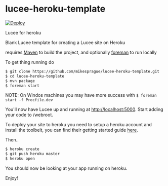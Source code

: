 lucee-heroku-template
============

[![Deploy](https://www.herokucdn.com/deploy/button.png)](https://heroku.com/deploy)

Lucee for heroku

Blank Lucee template for creating a Lucee site on Heroku

requires [Maven](http://maven.apache.org/) to build the project, and optionally [foreman](https://github.com/ddollar/foreman) to run locally

To get thing running do

```bash
$ git clone https://github.com/mikesprague/lucee-heroku-template.git
$ cd lucee-heroku-template
$ mvn package
$ foreman start
```

NOTE: On Windos machines you may have more success with ```$ foreman start -f Procfile.dev```

You'll now have Lucee up and running at [http://localhost:5000](http://localhost:5000).
Start adding your code to /webroot.

To deploy your site to heroku you need to setup a heroku account and install the toolbelt,
you can find their getting started guide [here](https://devcenter.heroku.com/articles/quickstart).

Then..
```bash
$ heroku create
$ git push heroku master
$ heroku open
```

You should now be looking at your app running on heroku.

Enjoy!
